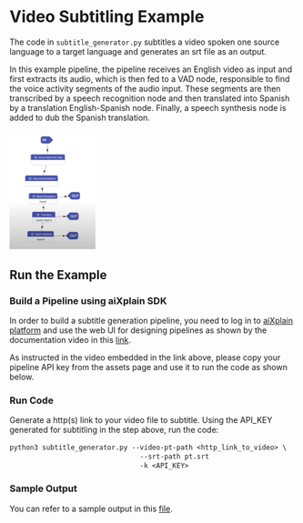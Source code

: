# Video Subtitling Example

The code in `subtitle_generator.py` subtitles a video spoken one source language to a target language and generates an srt file as an output.

In this example pipeline, the pipeline receives an English video as input and first extracts its audio, which is then fed to a VAD node, responsible to find the voice activity segments of the audio input. These segments are then transcribed by a speech recognition node and then translated into Spanish by a translation English-Spanish node. Finally, a speech synthesis node is added to dub the Spanish translation.

<img src="../../assets/designer-subtitling-sample.png" width=30% height=30%>

## Run the Example

### Build a Pipeline using aiXplain SDK

In order to build a subtitle generation pipeline, you need to log in to [aiXplain platform](https://platform.aixplain.com/) and use the web UI for designing pipelines as shown by the documentation video in this [link](https://aixplain.com/designer-tutorial/).

As instructed in the video embedded in the link above, please copy your pipeline API key from the assets page and use it to run the code as shown below.

### Run Code

Generate a http(s) link to your video file to subtitle.
Using the API_KEY generated for subtitling in the step above, run the code:

```
python3 subtitle_generator.py --video-pt-path <http_link_to_video> \
                                --srt-path pt.srt
                                -k <API_KEY>
```

### Sample Output

You can refer to a sample output in this [file](../../assets/subtitle-generator-output.json).
